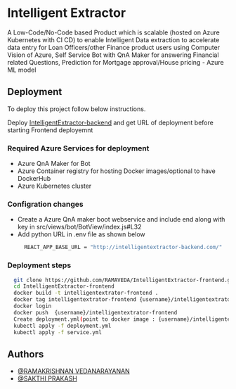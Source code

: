 
# Intelligent Extractor

A Low-Code/No-Code based Product which is scalable (hosted on Azure Kubernetes with CI CD) to enable Intelligent Data extraction to accelerate data entry for Loan Officers/other Finance product users using Computer Vision of Azure, Self Service Bot with QnA Maker for answering Financial related Questions, Prediction for Mortgage approval/House pricing - Azure ML model


## Deployment

To deploy this project follow below instructions.

Deploy [IntelligentExtractor-backend](https://github.com/RAMAVEDA/IntelligentExtractor-backend.git) and get URL of deployment before starting Frontend deployemnt

### Required Azure Services for deployment

- Azure QnA Maker for Bot
- Azure Container registry for hosting Docker images/optional to have DockerHub
- Azure Kubernetes cluster 

### Configration changes

- Create a Azure QnA maker boot webservice and include end along with key
  in src/views/bot/BotView/index.js#L32
- Add python URL in .env file as shown below
  ```bash
    REACT_APP_BASE_URL = "http://intelligentextractor-backend.com/"
  ```
### Deployment steps

  ```bash
    git clone https://github.com/RAMAVEDA/IntelligentExtractor-frontend.git
    cd IntelligentExtractor-frontend
    docker build -t intelligentextrator-frontend .
    docker tag intelligentextrator-frontend {username}/intelligentextrator-frontend
    docker login 
    docker push  {username}/intelligentextrator-frontend
    Create deployment.yml(point to docker image : {username}/intelligentextrator-frontend) and service.yml
    kubectl apply -f deployment.yml
    kubectl apply -f service.yml
  ```


## Authors

- [@RAMAKRISHNAN VEDANARAYANAN](https://github.com/RAMAVEDA)
- [@SAKTHI PRAKASH](https://github.com/sha1509)

